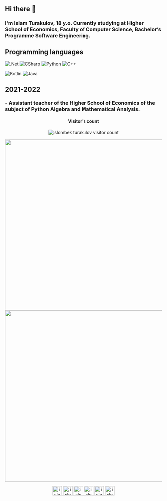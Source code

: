 ## Hi there 👋

### I'm Islam Turakulov, 18 y.o. Currently studying at Higher School of Economics, Faculty of Computer Science, Bachelor’s Programme Software Engineering.


## Programming languages
![.Net](https://img.shields.io/badge/-Framework-090909?style=for-the-badge&logo=.net&logoColor=E5D3FF&theme=radical)
![CSharp](https://img.shields.io/badge/-CSharp-090909?style=for-the-badge&logo=csharp&logoColor=E5D3FF&theme=radical)
![Python](https://img.shields.io/badge/-Python-090909?style=for-the-badge&logo=python&logoColor=47C5FB&theme=radical)
![C++](https://img.shields.io/badge/-C++-090909?style=for-the-badge&logo=cplusplus&logoColor=47C5FB&theme=radical)
<!--![C](https://img.shields.io/badge/-C-090909?style=for-the-badge&logo=c&logoColor=47C5FB&theme=radical)-->
![Kotlin](https://img.shields.io/badge/-Kotlin-090909?style=for-the-badge&logo=kotlin&logoColor=47C5FB&theme=radical)
![Java](https://img.shields.io/badge/-Java-090909?style=for-the-badge&logo=java&logoColor=47C5FB&theme=radical)

## 2021-2022
### - Assistant teacher of the Higher School of Economics of the subject of Python Algebra and Mathematical Analysis.

<h4 align="center">Visitor's count</h4>

<p align="center"><img src="https://profile-counter.glitch.me/{IslombekTurakulov}/count.svg" alt="islombek turakulov visitor count" /></p>


<p align="center">
  <img width="550px" src="https://github-readme-stats.vercel.app/api/top-langs/?username=islombekturakulov&langs_count=10&hide=html&layout=compact&hide_border=true&hide_title=true&theme=radical" />
  <img width="550px" src="https://github-readme-stats.vercel.app/api?username=islombekturakulov&layout=compact&hide_border=true&show_icons=true&theme=radical"/>
</p>
<p align="center">
  <a href="https://t.me/ITurakulov">
    <img src="https://www.vectorlogo.zone/logos/telegram/telegram-icon.svg" alt="islombek turakulov telegram profile" height="30" width="30">
  </a>
  <a href="https://vk.com/islomturakulov">
    <img src="https://www.vectorlogo.zone/logos/vk/vk-icon.svg" 
    alt="islombek turakulov vk profile" height="30" width="30">
  </a>
  <a href="https://gitlab.com/IslombekTurakulov">
    <img src="https://www.vectorlogo.zone/logos/gitlab/gitlab-icon.svg" alt="islombek turakulov GitLab Profile" height="30" width="30">
  </a>
  
  <a href="https://www.instagram.com/islam.turakulov/">
    <img src="https://www.vectorlogo.zone/logos/instagram/instagram-icon.svg" alt="islombek turakulov Instagram Profile" height="30" width="30">
  </a>
  <a href="https://t.me/MrTurakulov">
     <img src="https://www.vectorlogo.zone/logos/telegram/telegram-tile.svg" alt="islombek turakulov Telegram Profile" height="30" width="30">
  </a>
    <a href="https://vk.com/islomturakulov">
     <img src="https://www.vectorlogo.zone/logos/vk/vk-tile.svg" alt="islombek turakulov VKontakte Profile" height="30" width="30">
  </a>
</p>

